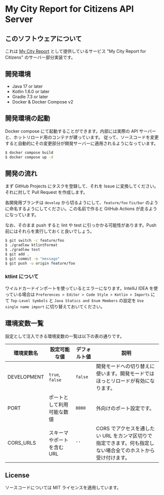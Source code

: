 # My City Report for Citizens API Server
## このソフトウェアについて
これは [My City Report](https://www.mycityreport.jp/) として提供しているサービス "My City Report for Citizens" のサーバー部分実装です。

## 開発環境
- Java 17 or later
- Kotlin 1.6.0 or later
- Gradle 7.3 or later
- Docker & Docker Compose v2

## 開発環境の起動
Docker compose にて起動することができます。内部には実際の API サーバーと、ホットリロード用のコンテナが建っています。
従って、ソースコードを変更すると自動的にその変更部分が開発サーバーに適用されるようになっています。

```bash
$ docker compose build
$ docker compose up -d
```

## 開発の流れ
まず GitHub Projects にタスクを登録して、それを Issue に変換してください。それに対して Pull Request を作成します。

各開発用ブランチは `develop` から切るようにして、`feature/foo` `fix/bar` のように命名するようにしてください。この名前で作ると GitHub Actions が走るようになっています。

なお、そのまま push すると lint や test に引っかかる可能性があります。Push 前にはそれらを実行しておくと良いでしょう。 

```bash
$ git switch -c feature/foo
$ ./gradlew ktlintFormat
$ ./gradlew test
$ git add .
$ git commit -m "message"
$ git push -u origin feature/foo
```

### ktlint について
ワイルドカードインポートを使っているとエラーになります。IntelliJ IDEA を使っている場合は `Preferences > Editor > Code Style > Kotlin > Imports` にて
`Top-Level Symbols` と `Java Statics and Enum Members` の設定を `Use single name import` に切り替えておいてください。

## 環境変数一覧
設定として注入できる環境変数の一覧は以下の表の通りです。

| 環境変数名 | 設定可能な値 | デフォルト値 | 説明 |
| --- | --- | --- | --- |
| DEVELOPMENT | `true`, `false` | `false` | 開発モードへの切り替えに使います。開発モードではほっとリロードが有効になります。 |
| PORT | ポートとして利用可能な数値 | `8080` | 外向けのポート設定です。 |
| CORS_URLS | スキーマやポートを含むURL | `''` | CORS でアクセスを通したい URL をカンマ区切りで指定できます。何も指定しない場合全てのホストから受け付けます。 |

## License
ソースコードについては MIT ライセンスを適用しています。
